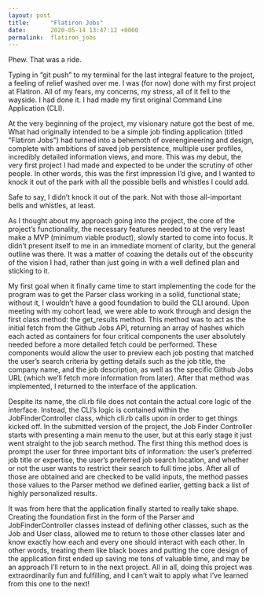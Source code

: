 ```yaml
---
layout: post
title:      "Flatiron Jobs"
date:       2020-05-14 13:47:12 +0000
permalink:  flatiron_jobs
---
```



Phew. That was a ride.

Typing in “git push” to my terminal for the last integral feature to the project, a feeling of relief washed over me. I was (for now) done with my first project at Flatiron. All of my fears, my concerns, my stress, all of it fell to the wayside. I had done it. I had made my first original Command Line Application (CLI).

At the very beginning of the project, my visionary nature got the best of me. What had originally intended to be a simple job finding application (titled “Flatiron Jobs”) had turned into a behemoth of overengineering and design, complete with ambitions of saved job persistence, multiple user profiles, incredibly detailed information views, and more. This was my debut, the very first project I had made and expected to be under the scrutiny of other people. In other words, this was the first impression I’d give, and I wanted to knock it out of the park with all the possible bells and whistles I could add.

Safe to say, I didn’t knock it out of the park. Not with those all-important bells and whistles, at least. 

As I thought about my approach going into the project, the core of the project’s functionality, the necessary features needed to at the very least make a MVP (minimum viable product), slowly started to come into focus. It didn’t present itself to me in an immediate moment of clarity, but the general outline was there. It was a matter of coaxing the details out of the obscurity of the vision I had, rather than just going in with a well defined plan and sticking to it. 

My first goal when it finally came time to start implementing the code for the program was to get the Parser class working in a solid, functional state; without it, I wouldn’t have a good foundation to build the CLI around. Upon meeting with my cohort lead, we were able to work through and design the first class method: the get_results method. This method was to act as the initial fetch from the Github Jobs API, returning an array of hashes which each acted as containers for four critical components the user absolutely needed before a more detailed fetch could be performed. These components would allow the user to preview each job posting that matched the user’s search criteria by getting details such as the job title, the company name, and the job description, as well as the specific Github Jobs URL (which we’ll fetch more information from later). After that method was implemented, I returned to the interface of the application. 

Despite its name, the cli.rb file does not contain the actual core logic of the interface. Instead, the CLI’s logic is contained within the JobFinderController class, which cli.rb calls upon in order to get things kicked off. In the submitted version of the project, the Job Finder Controller starts with presenting a main menu to the user, but at this early stage it just went straight to the job search method. The first thing this method does is prompt the user for three important bits of information: the user’s preferred job title or expertise, the user’s preferred job search location, and whether or not the user wants to restrict their search to full time jobs. After all of those are obtained and are checked to be valid inputs, the method passes those values to the Parser method we defined earlier, getting back a list of highly personalized results. 

It was from here that the application finally started to really take shape. Creating the foundation first in the form of the Parser and JobFinderController classes instead of defining other classes, such as the Job and User class, allowed me to return to those other classes later and know exactly how each and every one should interact with each other. In other words, treating them like black boxes and putting the core design of the application first ended up saving me tons of valuable time, and may be an approach I’ll return to in the next project. All in all, doing this project was extraordinarily fun and fulfilling, and I can’t wait to apply what I’ve learned from this one to the next!

